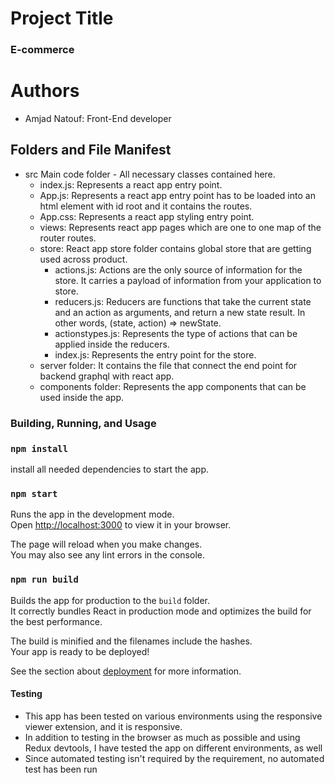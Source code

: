 # Project Title

### E-commerce

# Authors

- Amjad Natouf: Front-End developer

## Folders and File Manifest

- src Main code folder - All necessary classes contained here.
  - index.js: Represents a react app entry point.
  - App.js: Represents a react app entry point has to be loaded into an html element with id root and it contains the routes.
  - App.css: Represents a react app styling entry point.
  - views: Represents react app pages which are one to one map of the router routes.
  - store: React app store folder contains global store that are getting used across product.
    - actions.js: Actions are the only source of information for the store. It carries a payload of information from your application to store.
    - reducers.js: Reducers are functions that take the current state and an action as arguments, and return a new state result. In other words,
      (state, action) => newState.
    - actionstypes.js: Represents the type of actions that can be applied inside the reducers.
    - index.js: Represents the entry point for the store.
  - server folder: It contains the file that connect the end point for backend graphql with react app.
  - components folder: Represents the app components that can be used inside the app.

### Building, Running, and Usage

### `npm install`

install all needed dependencies to start the app.

### `npm start`

Runs the app in the development mode.\
Open [http://localhost:3000](http://localhost:3000) to view it in your browser.

The page will reload when you make changes.\
You may also see any lint errors in the console.

### `npm run build`

Builds the app for production to the `build` folder.\
It correctly bundles React in production mode and optimizes the build for the best performance.

The build is minified and the filenames include the hashes.\
Your app is ready to be deployed!

See the section about [deployment](https://facebook.github.io/create-react-app/docs/deployment) for more information.

#### Testing

- This app has been tested on various environments using the responsive viewer extension, and it is responsive.
- In addition to testing in the browser as much as possible and using Redux devtools, I have tested the app on different environments, as well
- Since automated testing isn't required by the requirement, no automated test has been run
